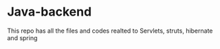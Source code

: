 # Java-backend
This repo has all the files and codes realted to Servlets, struts, hibernate and spring

